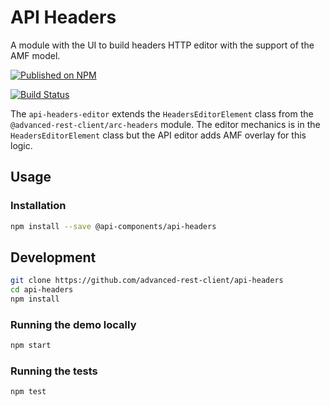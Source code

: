 # API Headers

A module with the UI to build headers HTTP editor with the support of the AMF model.

[![Published on NPM](https://img.shields.io/npm/v/@api-components/api-headers.svg)](https://www.npmjs.com/package/@advanced-rest-client/api-headers)

[![Build Status](https://travis-ci.com/advanced-rest-client/api-headers.svg)](https://travis-ci.com/advanced-rest-client/api-headers)

The `api-headers-editor` extends the `HeadersEditorElement` class from the `@advanced-rest-client/arc-headers` module. The editor mechanics is in the `HeadersEditorElement` class but the API editor adds AMF overlay for this logic.

## Usage

### Installation

```sh
npm install --save @api-components/api-headers
```

## Development

```sh
git clone https://github.com/advanced-rest-client/api-headers
cd api-headers
npm install
```

### Running the demo locally

```sh
npm start
```

### Running the tests

```sh
npm test
```
